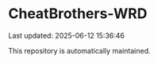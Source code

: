 # CheatBrothers-WRD

Last updated: 2025-06-12 15:36:46

This repository is automatically maintained.
